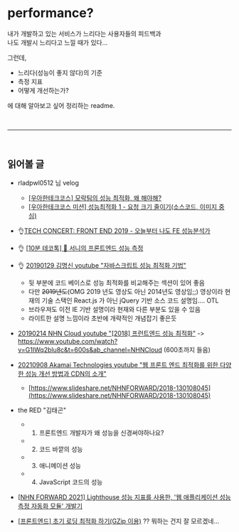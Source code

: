# performance?


내가 개발하고 있는 서비스가 느리다는 사용자들의 피드백과  
나도 개발시 느리다고 느낄 때가 있다...


그런데,

- 느리다(성능이 좋지 않다)의 기준
- 측정 지표
- 어떻게 개선하는가?

에 대해 알아보고 싶어 정리하는 readme.


&nbsp;
&nbsp;

----

&nbsp;
&nbsp;


## 읽어볼 글

- rladpwl0512 님 velog
	- [[우아한테크코스] 모락팀의 성능 최적화, 왜 해야해?](https://velog.io/@rladpwl0512/%EC%9A%B0%EC%95%84%ED%95%9C%ED%85%8C%ED%81%AC%EC%BD%94%EC%8A%A4-%EB%AA%A8%EB%9D%BD%ED%8C%80%EC%9D%98-%EC%84%B1%EB%8A%A5-%EB%A6%AC%ED%8F%AC%ED%8A%B8-%EC%84%B1%EB%8A%A5-%EC%B5%9C%EC%A0%81%ED%99%94-%EC%99%9C-%ED%95%B4%EC%95%BC%ED%95%B4)
	- [[우아한테크코스 미션] 성능최적화 1 - 요청 크기 줄이기(소스코드, 이미지 중심)](https://velog.io/@rladpwl0512/%EC%9A%B0%EC%95%84%ED%95%9C%ED%85%8C%ED%81%AC%EC%BD%94%EC%8A%A4-%EB%AF%B8%EC%85%98-%EC%84%B1%EB%8A%A5%EC%B5%9C%EC%A0%81%ED%99%94-1-%EC%9A%94%EC%B2%AD-%ED%81%AC%EA%B8%B0-%EC%A4%84%EC%9D%B4%EA%B8%B0%EC%86%8C%EC%8A%A4%EC%BD%94%EB%93%9C-%EC%9D%B4%EB%AF%B8%EC%A7%80-%EC%A4%91%EC%8B%AC)


- 👌[TECH CONCERT: FRONT END 2019 - 오늘부터 나도 FE 성능분석가](https://www.youtube.com/watch?v=cpE1dwJgS4c&ab_channel=naverd2) 

- 👌 [[10분 테코톡] 🍺 서니의 프론트엔드 성능 측정](https://www.youtube.com/watch?v=A6J74xLWqYg&t=634s&ab_channel=%EC%9A%B0%EC%95%84%ED%95%9CTech)


- 👌 [20190129 김명신 youtube "자바스크립트 성능 최적화 기법"](https://www.youtube.com/watch?v=9MZl8Uq9Gmw&ab_channel=%EA%B9%80%EB%AA%85%EC%8B%A0)
	- 뒷 부분에 코드 베이스로 성능 최적화를 비교해주는 섹션이 있어 좋음
	- 다만 ~~2019년도~~(OMG 2019 년도 영상도 아닌 2014년도 영상임;;) 영상이라 현재의 기술 스택인 React.js 가 아닌 jQuery 기반 소스 코드 설명임.... OTL
	- 브라우져도 이전 IE 기반 설명이라 현재와 다른 부분도 있을 수 있음
	- 라이트한 설명 느낌이라 초반에 개략적인 개념잡기 좋은듯


- [20190214 NHN Cloud youtube "[2018] 프런트엔드 성능 최적화"](https://www.youtube.com/watch?v=G1IWq2blu8c&ab_channel=NHNCloud)
	-> https://www.youtube.com/watch?v=G1IWq2blu8c&t=600s&ab_channel=NHNCloud (600초까지 들음)

- [20210908 Akamai Technologies youtube "웹 프론트 엔드 최적화를 위한 다양한 성능 개선 방법과 CDN의 소개"](https://www.youtube.com/watch?v=9Sq9y4ljmPI&ab_channel=AkamaiTechnologies)


	- [https://www.slideshare.net/NHNFORWARD/2018-130108045](https://www.slideshare.net/NHNFORWARD/2018-130108045)


- the RED "김태곤" 
	- 1) 프론트엔드 개발자가 왜 성능을 신경써야하나요?
	- 2) 코드 바깥의 성능
	- 3) 애니메이션 성능
	- 4) JavaScript 코드의 성능


- [[NHN FORWARD 2021] Lighthouse 성능 지표를 사용한, '웹 애플리케이션 성능 측정 자동화 모듈' 개발기](https://www.youtube.com/watch?v=34T0IU18R6c&ab_channel=NHNCloud)

- [[프론트엔드] 초기 로딩 최적화 하기(GZip 이용)](https://www.youtube.com/watch?v=qaLCplPCy3c&ab_channel=HoYongLim) ?? 뭐하는 건지 잘 모르겠네...




